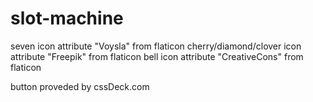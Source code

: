 # slot-machine


seven icon attribute "Voysla" from flaticon
cherry/diamond/clover icon attribute "Freepik" from flaticon
bell icon attribute "CreativeCons" from flaticon

button proveded by cssDeck.com